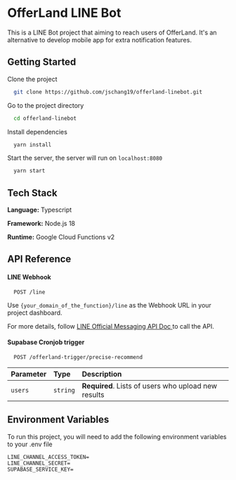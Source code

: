 # OfferLand LINE Bot

This is a LINE Bot project that aiming to reach users of OfferLand. It's an alternative to develop mobile app for extra notification features.

## Getting Started

Clone the project

```bash
  git clone https://github.com/jschang19/offerland-linebot.git
```

Go to the project directory

```bash
  cd offerland-linebot
```

Install dependencies

```bash
  yarn install
```

Start the server, the server will run on `localhost:8080`

```bash
  yarn start
```

## Tech Stack

**Language:** Typescript

**Framework:** Node.js 18

**Runtime:** Google Cloud Functions v2

## API Reference

#### LINE Webhook

```http
  POST /line
```

Use `{your_domain_of_the_function}/line` as the Webhook URL in your project dashboard.

For more details, follow [LINE Official Messaging API Doc ](https://developers.line.biz/en/reference/messaging-api/#webhooks) to call the API.

#### Supabase Cronjob trigger

```http
  POST /offerland-trigger/precise-recommend
```

| Parameter | Type     | Description                                         |
| :-------- | :------- | :-------------------------------------------------- |
| `users`   | `string` | **Required**. Lists of users who upload new results |

## Environment Variables

To run this project, you will need to add the following environment variables to your .env file

```
LINE_CHANNEL_ACCESS_TOKEN=
LINE_CHANNEL_SECRET=
SUPABASE_SERVICE_KEY=
```
